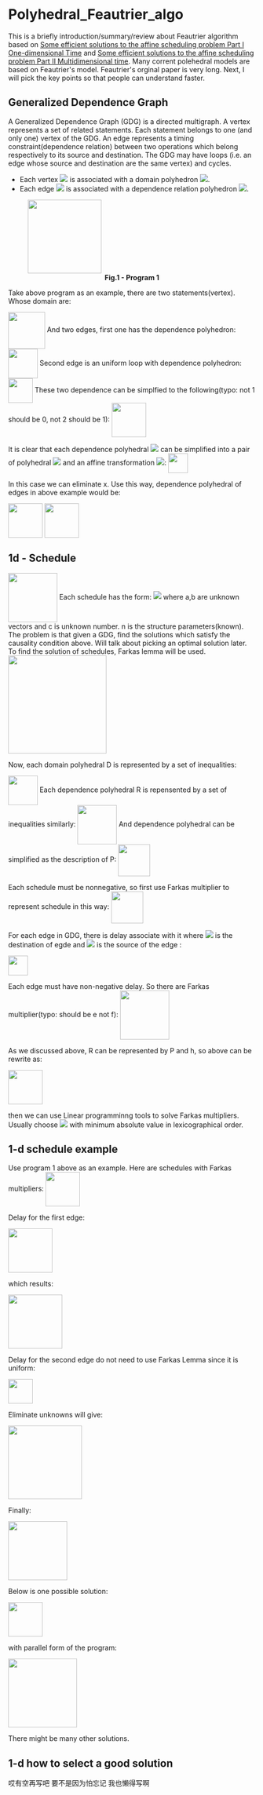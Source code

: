 # Polyhedral_Feautrier_algo
This is a briefly introduction/summary/review about Feautrier algorithm based on [Some efficient solutions to the affine scheduling problem Part I One-dimensional Time](https://www.researchgate.net/publication/2421859_Some_efficient_solutions_to_the_affine_scheduling_problem_Part_I_One-dimensional_Time) and [Some efficient solutions to the affine scheduling problem Part II Multidimensional time](https://www.researchgate.net/publication/2810999_Some_efficient_solutions_to_the_affine_scheduling_problem_Part_II_Multidimensional_time). Many corrent polehedral models are based on Feautrier's model. Feautrier's orginal paper is very long. Next, I will pick the key points so that people can understand faster.

## Generalized Dependence Graph
<!-- <img src="https://render.githubusercontent.com/render/math?math=e^{i \pi} = -1"> -->
A Generalized Dependence Graph (GDG) is a directed multigraph. A vertex represents a set of related statements. Each statement belongs to one (and only one) vertex of the GDG. An edge represents a timing constraint(dependence relation) between two operations which belong respectively to its source and destination. The GDG may have loops (i.e. an edge whose source and destination are the same vertex) and cycles. 
- Each vertex <img src="https://render.githubusercontent.com/render/math?math=S"> is associated with a domain polyhedron <img src="https://render.githubusercontent.com/render/math?math=D_S">. 
- Each edge <img src="https://render.githubusercontent.com/render/math?math=e"> is associated with a dependence relation polyhedron <img src="https://render.githubusercontent.com/render/math?math=R_e">.

<figure>
<img src="https://user-images.githubusercontent.com/22283979/131426147-20dda646-34c4-4db0-9d07-873ae98ae8ef.png" height="150" align = "center">
<figcaption align = "center"><b>Fig.1 - Program 1</b></figcaption>
</figure>

Take above program as an example, there are two statements(vertex). Whose domain are:

<img src="https://user-images.githubusercontent.com/22283979/131427464-ba2fab65-c430-4203-b07e-528ab8a41e03.png" height="75" align = "center">
And two edges, first one has the dependence polyhedron:

<img src="https://user-images.githubusercontent.com/22283979/131427650-64ae28d6-1e4d-4f79-81ce-635681a71b41.png" height="60" align = "center">
Second edge is an uniform loop with dependence polyhedron:

<img src="https://user-images.githubusercontent.com/22283979/131427901-79f84ffc-a5f6-4e75-9143-65ad02169dba.png" height="50" align = "center">
These two dependence can be simplfied to the following(typo: not 1 should be 0, not 2 should be 1):
<img src="https://user-images.githubusercontent.com/22283979/131428051-c459340a-1c20-458a-b963-f5a3da2fe70e.png" height="70" align = "center">

It is clear that each dependence polyhedral <img src="https://render.githubusercontent.com/render/math?math=R"> can be simplified into a pair of polyhedral <img src="https://render.githubusercontent.com/render/math?math=P"> and an affine transformation <img src="https://render.githubusercontent.com/render/math?math=h">:
<img src="https://user-images.githubusercontent.com/22283979/131428301-f9429eb7-8c2b-47fc-a2dc-ef884fd0a625.png" height="40" align = "center">

In this case we can eliminate x. Use this way, dependence polyhedral of edges in above example would be:

<img src="https://user-images.githubusercontent.com/22283979/131435035-2660acef-27e0-499d-95f6-d865c646b7e0.png" height="70" align = "center">
<img src="https://user-images.githubusercontent.com/22283979/131435175-112c8644-c709-4ce6-be81-48a11687beaa.png" height="70" align = "center">


## 1d - Schedule
<img src="https://user-images.githubusercontent.com/22283979/131428805-93c91093-ba43-4a22-ab4e-5d5f4a9eb7a3.png" height="100" align = "center">
Each schedule has the form:
 <img src="https://render.githubusercontent.com/render/math?math=\theta(S,x) = \vec{a}x%2B\vec{b}n%2Bc"> 
where a,b are unknown vectors and c is unknown number. n is the structure parameters(known).
The problem is that given a GDG, find the solutions which satisfy the causality condition above. Will talk about picking an optimal solution later.
To find the solution of schedules, Farkas lemma will be used.

<img src="https://user-images.githubusercontent.com/22283979/131432277-d36fb5ba-2045-400a-b18a-b46585f6cc4c.png" height="200" align = "center">

Now, each domain polyhedral D is represented by a set of inequalities:

<img src="https://user-images.githubusercontent.com/22283979/131432645-9f0eb6f4-1c43-4002-83ff-cda717ef3b40.png" height="60" align = "center">
Each dependence polyhedral R is repensented by a set of inequalities similarly:
<img src="https://user-images.githubusercontent.com/22283979/131432724-192e606c-51a6-42e0-9edb-e05c486b52a3.png" height="80" align = "center">
And dependence polyhedral can be simplified as the description of P:
<img src="https://user-images.githubusercontent.com/22283979/131432868-e827f722-829c-4478-87d2-bce16839a872.png" height="65" align = "center">

Each schedule must be nonnegative, so first use Farkas multiplier to represent schedule in this way:
<img src="https://user-images.githubusercontent.com/22283979/131433110-16481059-5ece-420c-8e4e-069b664632ab.png" height="65" align = "center">

For each edge in GDG, there is delay associate with it where <img src="https://render.githubusercontent.com/render/math?math=\delta"> is the destination of egde and <img src="https://render.githubusercontent.com/render/math?math=\sigma"> is the source of the edge :

<img src="https://user-images.githubusercontent.com/22283979/131433433-6f03329b-7519-4295-a756-c758c66e0e2b.png" height="40" align = "center">

Each edge must have non-negative delay.
So there are Farkas multiplier(typo: should be e not f):
<img src="https://user-images.githubusercontent.com/22283979/131434250-e70346a6-4577-4fa6-a368-8651d21c4d43.png" height="100" align = "center">

As we discussed above, R can be represented by P and h, so above can be rewrite as:

<img src="https://user-images.githubusercontent.com/22283979/131434497-bbf99d8b-c43c-47f0-89ca-e08f5ca25128.png" height="70" align = "center">

then we can use Linear programminng tools to solve Farkas multipliers. Usually choose <img src="https://render.githubusercontent.com/render/math?math=\mu"> with minimum absolute value in lexicographical order.

## 1-d schedule example
Use program 1 above as an example. Here are schedules with Farkas multipliers:
<img src="https://user-images.githubusercontent.com/22283979/131435282-c9ceb6e7-1dc3-4e1b-a8cc-02439f7a42b8.png" height="70" align = "center">

Delay for the first edge:

<img src="https://user-images.githubusercontent.com/22283979/131435606-b2a24722-2d99-4255-b164-7e8ef2685b28.png" height="90" align = "center">

which results:

<img src="https://user-images.githubusercontent.com/22283979/131436049-fa0d1bdf-ff35-4ca4-9310-9fa2c4e5713f.png" height="110" align = "center">

Delay for the second edge do not need to use Farkas Lemma since it is uniform:

<img src="https://user-images.githubusercontent.com/22283979/131436172-a4d3a6a1-6d74-4776-8b40-83275e5c7032.png" height="50" align = "center">

Eliminate unknowns will give:

<img src="https://user-images.githubusercontent.com/22283979/131436557-592a9f54-e9b8-4479-9951-97dc938a1c8f.png" height="150" align = "center">

Finally:

<img src="https://user-images.githubusercontent.com/22283979/131436715-46c1a832-4768-457b-a9ba-802416056a2e.png" height="120" align = "center">

Below is one possible solution:

<img src="https://user-images.githubusercontent.com/22283979/131437093-569217b0-8f21-4839-91c9-55ed3462acc6.png" height="70" align = "center">

with parallel form of the program:

<img src="https://user-images.githubusercontent.com/22283979/131437257-3e43fd73-e366-4e78-891e-f3ee396fb7b8.png" height="140" align = "center">

There might be many other solutions.

## 1-d how to select a good solution
哎有空再写吧
要不是因为怕忘记
我也懒得写啊
